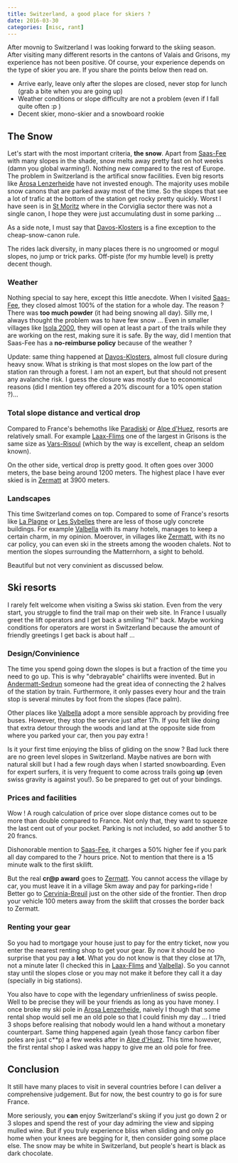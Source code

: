 ```yaml
---
title: Switzerland, a good place for skiers ?
date: 2016-03-30
categories: [misc, rant]
---
```


After movnig to Switzerland I was looking forward to the skiing season. 
After visiting many different resorts in the cantons of Valais and Grisons, my experience has not been positive.
Of course, your experience depends on the type of skier you are. If you share the points below then read on.

* Arrive early, leave only after the slopes are closed, never stop for lunch (grab a bite when you are going up)
* Weather conditions or slope difficulty are not a problem (even if I fall quite often :p )
* Decent skier, mono-skier and a snowboard rookie

## The Snow

Let's start with the most important criteria, **the snow**.
Apart from [Saas-Fee][1] with many slopes in the shade, snow melts away pretty fast on hot weeks (damn you global warming!). Nothing new compared to the rest of Europe.
The problem in Switzerland is the artifical snow facilities. Even big resorts like [Arosa Lenzerheide][2] have not invested enough.
The majority uses mobile snow canons that are parked away most of the time. So the slopes that see a lot of trafic at the bottom
of the station get rocky pretty quickly. Worst I have seen is in [St Moritz][14] where in the Corviglia sector there was not a single canon,
I hope they were just accumulating dust in some parking ...

As a side note, I must say that [Davos-Klosters][13] is a fine exception to the cheap-snow-canon rule.

The rides lack diversity, in many places there is no ungroomed or mogul slopes, no jump or trick parks. 
Off-piste (for my humble level) is pretty decent though.

### Weather

Nothing special to say here, except this little anecdote.
When I visited [Saas-Fee][1], they closed almost 100% of the station for a whole day. The reason ? There was **too much powder** (it had being snowing all day).
Silly me, I always thought the problem was to have few snow ...
Even in smaller villages like [Isola 2000][12], they will open at least a part of the trails while they are working on the rest, making sure it is safe.
By the way, did I mention that Saas-Fee has a **no-reimburse policy** because of the weather ?

Update: same thing happened at [Davos-Klosters][13], almost full closure during heavy snow. What is striking is that most slopes on the low part of the station
ran through a forest. I am not an expert, but that should not present any avalanche risk.
I guess the closure was mostly due to economical reasons (did I mention tey offered a 20% discount for a 10% open station ?)...

### Total slope distance and vertical drop

Compared to France's behemoths like [Paradiski][6] or [Alpe d'Huez][7], resorts are relatively small. 
For example [Laax-Flims][10] one of the largest in Grisons is the same size as [Vars-Risoul][11] (which by the way is excellent, cheap an seldom known).

On the other side, vertical drop is pretty good. It often goes over 3000 meters, the base being around 1200 meters. 
The highest place I have ever skied is in [Zermatt][5] at 3900 meters.

### Landscapes

This time Switzerland comes on top. 
Compared to some of France's resorts like [La Plagne][3] or [Les Sybelles][4] there are less of those ugly concrete buildings.
For example [Valbella][2] with its many hotels, manages to keep a certain charm, in my opinion.
Moerover, in villages like [Zermatt][5], with its no car policy, you can even ski in the streets among the wooden chalets.
Not to mention the slopes surrounding the Matternhorn, a sight to behold.

Beautiful but not very convinient as discussed below.

## Ski resorts

I rarely felt welcome when visiting a Swiss ski station.
Even from the very start, you struggle to find the trail map on their web site.
In France I usually greet the lift operators and I get back a smiling "hi!" back.
Maybe working conditions for operators are worst in Switzerland because the amount of friendly greetings I get back is about half ...

### Design/Convinience

The time you spend going down the slopes is but a fraction of the time you need to go up. This is why "debrayable" chairlifts were invented.
But in [Andermatt-Sedrun][9] someone had the great idea of connecting the 2 halves of the station by train. 
Furthermore, it only passes every hour and the train stop is several minutes by foot from the slopes (face palm).

Other places like [Valbella][2] adopt a more sensible approach by providing free buses. However, they stop the service just after 17h. 
If you felt like doing that extra detour through the woods and land at the opposite side from where you parked your car, then you pay extra !

Is it your first time enjoying the bliss of gliding on the snow ? 
Bad luck there are no green level slopes in Switzerland. Maybe natives are born with natural skill but I had a few rough days when I started snowboarding. 
Even for expert surfers, it is very frequent to come across trails going **up** (even swiss gravity is against you!). So be prepared to get out of your bindings.

### Prices and facilities

Wow ! A rough calculation of price over slope distance comes out to be more than double compared to France.
Not only that, they want to squeeze the last cent out of your pocket. Parking is not included, so add another 5 to 20 francs.

Dishonorable mention to [Saas-Fee][1], it charges a 50% higher fee if you park all day compared to the 7 hours price. Not to mention that there is a 15 minute walk to the first skilift.

But the real **cr@p award** goes to [Zermatt][5]. You cannot access the village by car, you must leave it in a village 5km away and pay for parking+ride !
Better go to [Cervinia-Breuil][8] just on the other side of the frontier. Then drop your vehicle 100 meters away from the skilift that crosses the border back to Zermatt.

### Renting your gear

So you had to mortgage your house just to pay for the entry ticket, now you enter the nearest renting shop to get your gear.
By now it should be no surprise that you pay a **lot**. What you do not know is that they close at 17h, not a minute later (I checked this in [Laax-Flims][10] and [Valbella][2]). 
So you cannot stay until the slopes close or you may not make it before they call it a day (specially in big stations).

You also have to cope with the legendary unfrienliness of swiss people. Well to be precise they will be your friends as long as you have money.
I once broke my ski pole in [Arosa Lenzerheide][2], naively I though that some rental shop would sell me an old pole so that I could finish my day ...
I tried 3 shops before realising that nobody would len a hand without a monetary counterpart. Same thing happened again (yeah those fancy carbon fiber poles
are just c\*\*p) a few weeks after in [Alpe d'Huez][7]. This time however, the first rental shop I asked was happy to give me an old pole for free.

## Conclusion

It still have many places to visit in several countries before I can deliver a comprehensive judgement. But for now, the best country to go is for sure France.

More seriously, you **can** enjoy Switzerland's skiing if you just go down 2 or 3 slopes and spend the rest of your day admiring the view and sipping mulled wine.
But if you truly experience bliss when sliding and only go home when your knees are begging for it, then consider going some place else.
The snow may be white in Switzerland, but people's heart is black as dark chocolate.

[1]: sismedia.mit.ch/saastal/sismap/3/html/winter/de/index.html?showaccordion=2
[2]: http://www.infosnow.ch/~apgmontagne/?lang=de&id=67&tab=map-wi
[3]: http://www.la-plagne.com/images/ski/plandespistes.pdf
[4]: http://live.skiplan.com/moduleweb/2.0/sybelles.php#
[5]: http://www.matterhornparadise.ch/en/summer/panoramalive?affiliate=1
[6]: http://www.lesarcs.com/domaine-skiable.html
[7]: http://live.skiplan.com/moduleweb/2.0/alpedhuez.php#
[8]: http://www.breuil-cervinia.it/documents/Download_the_map_in_PDF?ixDownload=true
[9]: http://www.skiarena.ch/en/skiing/webcams.html
[10]: http://live.laax.com/?page=slopes
[11]: http://www.risoul.com/plan-des-pistes-hiver.html
[12]: http://winter.isola2000.com/ski-area
[13]: http://www.davos.ch/en/winter/mountains/
[14]: https://www.stmoritz.ch/en/st-moritz/berichte/pisten-loipen/

